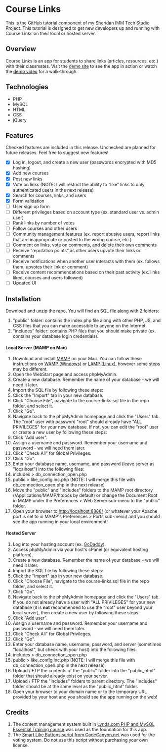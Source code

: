# Course Links

This is the GitHub tutorial component of my [Sheridan IMM](https://academics.sheridancollege.ca/programs/interactive-media-management) Tech Studio Project. This tutorial is designed to get new developers up and running with Course Links on their local or hosted server. 

## Overview
Course Links is an app for students to share links (articles, resources, etc.) with their classmates. Visit the [demo site](http://bit.ly/course-links-demo) to see the app in action or watch the [demo video](https://www.youtube.com/watch?v=Bhli3L8BpnQ&feature=youtu.be) for a walk-through. 

## Technologies
* PHP
* MySQL
* HTML
* CSS
* jQuery

## Features
Checked features are included in this release. Unchecked are planned for future releases. Feel free to suggest new features!
- [x] Log in, logout, and create a new user (passwords encrypted with MD5 hashing)
- [x] Add new courses
- [x] Post new links 
- [x] Vote on links (NOTE: I will restrict the ability to “like” links to only authenticated users in the next release)
- [x] Search for courses, links, and users 
- [x] Form validation
- [ ] User sign up form
- [ ] Different privileges based on account type (ex. standard user vs. admin user)
- [ ] Rank links by number of votes
- [ ] Follow courses and other users
- [ ] Community management features (ex. report abusive users, report links that are inappropriate or posted to the wrong course, etc.)
- [ ] Comment on links, vote on comments, and delete their own comments
- [ ] Receive “reputation points” as other users upvote their links or comments
- [ ] Receive notifications when another user interacts with them (ex. follows them, upvotes their link or comment)
- [ ] Receive content recommendations based on their past activity (ex. links liked, courses and users followed)
- [ ] Updated UI

## Installation
Download and unzip the repo. You will find an SQL file along with 2 folders:

1. "public" folder: contains the index.php file along with other PHP, JS, and CSS files that you can make accessible to anyone on the Internet.
2. "includes" folder: contains PHP files that you should make private (ex. contains your database login credentials).
 
#### Local Server (MAMP on Mac)
1. Download and install [MAMP](https://www.mamp.info/en/) on your Mac. You can follow these instructions on [WAMP (Windows)](http://www.wampserver.com/en/) or [LAMP (Linux)](https://bitnami.com/stack/lamp/installer), however some steps may be different.
2. Open the WebStart page and access phpMyAdmin.
3. Create a new database. Remember the name of your database - we will need it later.
4. Import the SQL file by following these steps:
  1. Click the "Import" tab in your new database.
  2. Click "Choose File", navigate to the course-links.sql file in the repo folder, and select it. 
  3. Click "Go".
5. Navigate back to the phpMyAdmin homepage and click the "Users" tab. The "root" user with password "root" should already have "ALL PRIVILEGES" for your new database. If not, you can edit the "root" user or create a new user by following these steps:
  1. Click "Add user". 
  2. Assign a username and password. Remember your username and password - we will need them later.
  3. Click "Check All" for Global Privileges.
  4. Click "Go".
6. Enter your database name, username, and password (leave server as "localhost") into the following files:
  1. includes > db_connection_open.php
  2. public > like_config.inc.php (NOTE: I will merge this file with db_connection_open.php in the next release)
7. Move the "public" and "includes" folders to the MAMP root directory (/Applications/MAMP/htdocs by default) or change the Document Root in MAMP under the Preferences > Web Server sub-menu to the "public" folder.
8. Open your browser to [http://localhost:8888/](http://localhost:8888/) (or whatever your Apache port is set to in MAMP's Preferences > Ports sub-menu) and you should see the app running in your local environment!

#### Hosted Server
1. Log into your hosting account (ex. [GoDaddy](https://ca.godaddy.com/hosting/web-hosting)).
2. Access phpMyAdmin via your host's cPanel (or equivalent hosting platform).
3. Create a new database. Remember the name of your database - we will need it later.
4. Import the SQL file by following these steps:
  1. Click the "Import" tab in your new database.
  2. Click "Choose File", navigate to the course-links.sql file in the repo folder, and select it. 
  3. Click "Go".
5. Navigate back to the phpMyAdmin homepage and click the "Users" tab. If you do not already have a user with "ALL PRIVILEGES" for your new database (it is **not** recommended to use the "root" user beyond your local server), then create a new user by following these steps:
  1. Click "Add user". 
  2. Assign a username and password. Remember your username and password - we will need them later.
  3. Click "Check All" for Global Privileges.
  4. Click "Go".
6. Enter your database name, username, password, and server (sometimes "localhost", but check with your host) into the following files:
  1. includes > db_connection_open.php
  2. public > like_config.inc.php (NOTE: I will merge this file with db_connection_open.php in the next release)
7. Upload / FTP the contents of the "public" folder into the "public_html" folder that should already exist on your server.
8. Upload / FTP the "includes" folders to parent directory. The "includes" folder should be at the same level as the "public_html" folder.
9. Open your browser to your domain name or to the temporary URL provided by your host and you should see the app running on the web!

## Credits
1. The content management system built in [Lynda.com PHP and MySQL Essential Training course](https://www.lynda.com/MySQL-tutorials/PHP-MySQL-Essential-Training/119003-2.html) was used as the foundation for this app. 
2. The [Smart Like Buttons script from CodeCanyon.net](https://codecanyon.net/item/smart-like-buttons/5299190?s_rank=4) was used for the voting system. Do not use this script without purchasing your own license.
